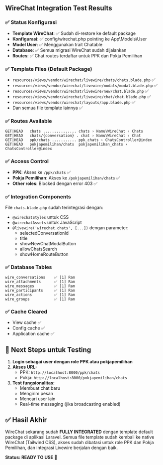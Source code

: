 ## WireChat Integration Test Results

### ✅ Status Konfigurasi
- **Template WireChat**: ✅ Sudah di-restore ke default package
- **Konfigurasi**: ✅ config/wirechat.php pointing ke App\Models\User
- **Model User**: ✅ Menggunakan trait Chatable
- **Database**: ✅ Semua migrasi WireChat sudah dijalankan
- **Routes**: ✅ Chat routes terdaftar untuk PPK dan Pokja Pemilihan

### ✅ Template Files (Default Package)
- `resources/views/vendor/wirechat/livewire/chats/chats.blade.php` ✅
- `resources/views/vendor/wirechat/livewire/modals/modal.blade.php` ✅
- `resources/views/vendor/wirechat/livewire/new/chat.blade.php` ✅
- `resources/views/vendor/wirechat/livewire/chat/chat.blade.php` ✅
- `resources/views/vendor/wirechat/layouts/app.blade.php` ✅
- Dan semua file template lainnya ✅

### ✅ Routes Available
```
GET|HEAD   chats ............... chats › Namu\WireChat › Chats
GET|HEAD   chats/{conversation} . chat › Namu\WireChat › Chat
GET|HEAD   ppk/chats ........... ppk_chats › ChatsController@index
GET|HEAD   pokjapemilihan/chats  pokjapemilihan_chats › ChatsController@index
```

### ✅ Access Control
- **PPK**: Akses ke `/ppk/chats` ✅
- **Pokja Pemilihan**: Akses ke `/pokjapemilihan/chats` ✅
- **Other roles**: Blocked dengan error 403 ✅

### ✅ Integration Components
File `chats.blade.php` sudah terintegrasi dengan:
- `@wirechatStyles` untuk CSS
- `@wirechatAssets` untuk JavaScript
- `@livewire('wirechat.chats', [...])` dengan parameter:
  - selectedConversationId
  - title
  - showNewChatModalButton
  - allowChatsSearch
  - showHomeRouteButton

### ✅ Database Tables
```
wire_conversations    ✅ [1] Ran
wire_attachments      ✅ [1] Ran
wire_messages         ✅ [1] Ran
wire_participants     ✅ [1] Ran
wire_actions          ✅ [1] Ran
wire_groups           ✅ [1] Ran
```

### ✅ Cache Cleared
- View cache ✅
- Config cache ✅
- Application cache ✅

## 🎯 Next Steps untuk Testing

1. **Login sebagai user dengan role PPK atau pokjapemilihan**
2. **Akses URL:**
   - PPK: `http://localhost:8000/ppk/chats`
   - Pokja: `http://localhost:8000/pokjapemilihan/chats`
3. **Test fungsionalitas:**
   - Membuat chat baru
   - Mengirim pesan
   - Mencari user lain
   - Real-time messaging (jika broadcasting enabled)

## ✅ Hasil Akhir
WireChat sekarang sudah **FULLY INTEGRATED** dengan template default package di aplikasi Laravel. Semua file template sudah kembali ke native WireChat (Tailwind CSS), akses sudah dibatasi untuk role PPK dan Pokja Pemilihan, dan integrasi Livewire berjalan dengan baik.

**Status: READY TO USE** 🚀
